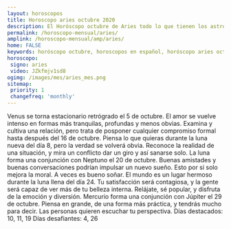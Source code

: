```yaml
---
layout: horoscopos
title: Horoscopo aries octubre 2020
description: El Horóscopo octubre de Aries todo lo que tienen los astros preparados para este mes, amor, trabajo, familia. Todo sobre astrologia, tarot, predicciones. Horoscopo gratis en español, predicciones y astrología.
permalink: /horoscopo-mensual/aries/
amplink: /horoscopo-mensual/amp/aries/
home: FALSE
keywords: horóscopo octubre, horoscopos en español, horóscopo aries octubre , horóscopo esperanza gracia, horoscop, horóscopos gratis, horoscopo aries, Tarot, Astrologia, Zodíaco, aries, horoscopo gratis, horoscopo del mes 
horoscopo:
 signo: aries
 video: JZkfmjv1sd8
ogimg: /images/mes/aries_mes.png
sitemap:
 priority: 1
 changefreq: 'monthly'
---
```



Venus se torna estacionario retrógrado el 5 de octubre. El amor se vuelve intenso en formas más tranquilas, profundas y menos obvias. Examina y cultiva una relación, pero trata de posponer cualquier compromiso formal hasta después del 16 de octubre. 
Piensa lo que quieras durante la luna nueva del día 8, pero la verdad se volverá obvia. Reconoce la realidad de una situación, y mira un conflicto dar un giro y así sanarse solo. 
La luna forma una conjunción con Neptuno el 20 de octubre. Buenas amistades y buenas conversaciones podrían impulsar un nuevo sueño. Esto por sí solo mejora la moral. A veces es bueno soñar. 
El mundo es un lugar hermoso durante la luna llena del día 24. Tu satisfacción será contagiosa, y la gente será capaz de ver más de tu belleza interna. Relájate, sé popular, y disfruta de la emoción y diversión. 
Mercurio forma una conjunción con Júpiter el 29 de octubre. Piensa en grande, de una forma más práctica, y tendrás mucho para decir. Las personas quieren escuchar tu perspectiva. 
Días destacados: 10, 11, 19
Días desafiantes: 4, 26